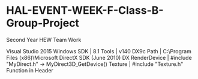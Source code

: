 # HAL-EVENT-WEEK-F-Class-B-Group-Project
Second Year HEW Team Work

Visual Studio 2015
Windows SDK     |     8.1
Tools           |     v140
DX9c Path       |     C:\Program Files (x86)\Microsoft DirectX SDK (June 2010)
DX RenderDevice |     #include "MyDirect.h"  ->  MyDirect3D_GetDevice()
Texture         |     #include "Texture.h"   Function in Header
